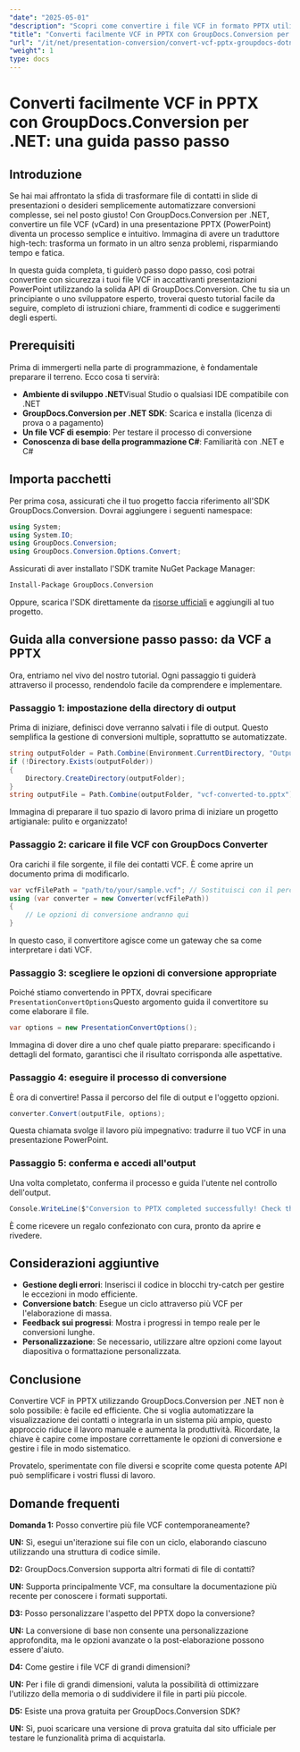 ```yaml
---
"date": "2025-05-01"
"description": "Scopri come convertire i file VCF in formato PPTX utilizzando GroupDocs.Conversion per .NET. Questa guida dettagliata illustra la configurazione, la conversione e l'integrazione nelle tue applicazioni."
"title": "Converti facilmente VCF in PPTX con GroupDocs.Conversion per .NET&#58; una guida passo passo"
"url": "/it/net/presentation-conversion/convert-vcf-pptx-groupdocs-dotnet/"
"weight": 1
type: docs
---
```

# Converti facilmente VCF in PPTX con GroupDocs.Conversion per .NET: una guida passo passo

## Introduzione

Se hai mai affrontato la sfida di trasformare file di contatti in slide di presentazioni o desideri semplicemente automatizzare conversioni complesse, sei nel posto giusto! Con GroupDocs.Conversion per .NET, convertire un file VCF (vCard) in una presentazione PPTX (PowerPoint) diventa un processo semplice e intuitivo. Immagina di avere un traduttore high-tech: trasforma un formato in un altro senza problemi, risparmiando tempo e fatica. 

In questa guida completa, ti guiderò passo dopo passo, così potrai convertire con sicurezza i tuoi file VCF in accattivanti presentazioni PowerPoint utilizzando la solida API di GroupDocs.Conversion. Che tu sia un principiante o uno sviluppatore esperto, troverai questo tutorial facile da seguire, completo di istruzioni chiare, frammenti di codice e suggerimenti degli esperti.


## Prerequisiti

Prima di immergerti nella parte di programmazione, è fondamentale preparare il terreno. Ecco cosa ti servirà:

- **Ambiente di sviluppo .NET**Visual Studio o qualsiasi IDE compatibile con .NET
- **GroupDocs.Conversion per .NET SDK**: Scarica e installa (licenza di prova o a pagamento)
- **Un file VCF di esempio**: Per testare il processo di conversione
- **Conoscenza di base della programmazione C#**: Familiarità con .NET e C#


## Importa pacchetti

Per prima cosa, assicurati che il tuo progetto faccia riferimento all'SDK GroupDocs.Conversion. Dovrai aggiungere i seguenti namespace:

```csharp
using System;
using System.IO;
using GroupDocs.Conversion;
using GroupDocs.Conversion.Options.Convert;
```

Assicurati di aver installato l'SDK tramite NuGet Package Manager:

```bash
Install-Package GroupDocs.Conversion
```

Oppure, scarica l'SDK direttamente da [risorse ufficiali](https://releases.groupdocs.com/conversion/net/) e aggiungili al tuo progetto.


## Guida alla conversione passo passo: da VCF a PPTX

Ora, entriamo nel vivo del nostro tutorial. Ogni passaggio ti guiderà attraverso il processo, rendendolo facile da comprendere e implementare.


### Passaggio 1: impostazione della directory di output

Prima di iniziare, definisci dove verranno salvati i file di output. Questo semplifica la gestione di conversioni multiple, soprattutto se automatizzate.

```csharp
string outputFolder = Path.Combine(Environment.CurrentDirectory, "Output");
if (!Directory.Exists(outputFolder))
{
    Directory.CreateDirectory(outputFolder);
}
string outputFile = Path.Combine(outputFolder, "vcf-converted-to.pptx");
```

Immagina di preparare il tuo spazio di lavoro prima di iniziare un progetto artigianale: pulito e organizzato!


### Passaggio 2: caricare il file VCF con GroupDocs Converter

Ora carichi il file sorgente, il file dei contatti VCF. È come aprire un documento prima di modificarlo.

```csharp
var vcfFilePath = "path/to/your/sample.vcf"; // Sostituisci con il percorso del file sorgente
using (var converter = new Converter(vcfFilePath))
{
    // Le opzioni di conversione andranno qui
}
```

In questo caso, il convertitore agisce come un gateway che sa come interpretare i dati VCF.


### Passaggio 3: scegliere le opzioni di conversione appropriate

Poiché stiamo convertendo in PPTX, dovrai specificare `PresentationConvertOptions`Questo argomento guida il convertitore su come elaborare il file.

```csharp
var options = new PresentationConvertOptions();
```

Immagina di dover dire a uno chef quale piatto preparare: specificando i dettagli del formato, garantisci che il risultato corrisponda alle aspettative.


### Passaggio 4: eseguire il processo di conversione

È ora di convertire! Passa il percorso del file di output e l'oggetto opzioni.

```csharp
converter.Convert(outputFile, options);
```

Questa chiamata svolge il lavoro più impegnativo: tradurre il tuo VCF in una presentazione PowerPoint.


### Passaggio 5: conferma e accedi all'output

Una volta completato, conferma il processo e guida l'utente nel controllo dell'output.

```csharp
Console.WriteLine($"Conversion to PPTX completed successfully! Check the output at {outputFolder}");
```

È come ricevere un regalo confezionato con cura, pronto da aprire e rivedere.


## Considerazioni aggiuntive

- **Gestione degli errori**: Inserisci il codice in blocchi try-catch per gestire le eccezioni in modo efficiente.
- **Conversione batch**: Esegue un ciclo attraverso più VCF per l'elaborazione di massa.
- **Feedback sui progressi**: Mostra i progressi in tempo reale per le conversioni lunghe.
- **Personalizzazione**: Se necessario, utilizzare altre opzioni come layout diapositiva o formattazione personalizzata.


## Conclusione

Convertire VCF in PPTX utilizzando GroupDocs.Conversion per .NET non è solo possibile: è facile ed efficiente. Che si voglia automatizzare la visualizzazione dei contatti o integrarla in un sistema più ampio, questo approccio riduce il lavoro manuale e aumenta la produttività. Ricordate, la chiave è capire come impostare correttamente le opzioni di conversione e gestire i file in modo sistematico.

Provatelo, sperimentate con file diversi e scoprite come questa potente API può semplificare i vostri flussi di lavoro.


## Domande frequenti

**Domanda 1:** Posso convertire più file VCF contemporaneamente?  

**UN:** Sì, esegui un'iterazione sui file con un ciclo, elaborando ciascuno utilizzando una struttura di codice simile.

**D2:** GroupDocs.Conversion supporta altri formati di file di contatti?  

**UN:** Supporta principalmente VCF, ma consultare la documentazione più recente per conoscere i formati supportati.

**D3:** Posso personalizzare l'aspetto del PPTX dopo la conversione?  

**UN:** La conversione di base non consente una personalizzazione approfondita, ma le opzioni avanzate o la post-elaborazione possono essere d'aiuto.

**D4:** Come gestire i file VCF di grandi dimensioni?  

**UN:** Per i file di grandi dimensioni, valuta la possibilità di ottimizzare l'utilizzo della memoria o di suddividere il file in parti più piccole.

**D5:** Esiste una prova gratuita per GroupDocs.Conversion SDK?  

**UN:** Sì, puoi scaricare una versione di prova gratuita dal sito ufficiale per testare le funzionalità prima di acquistarla.